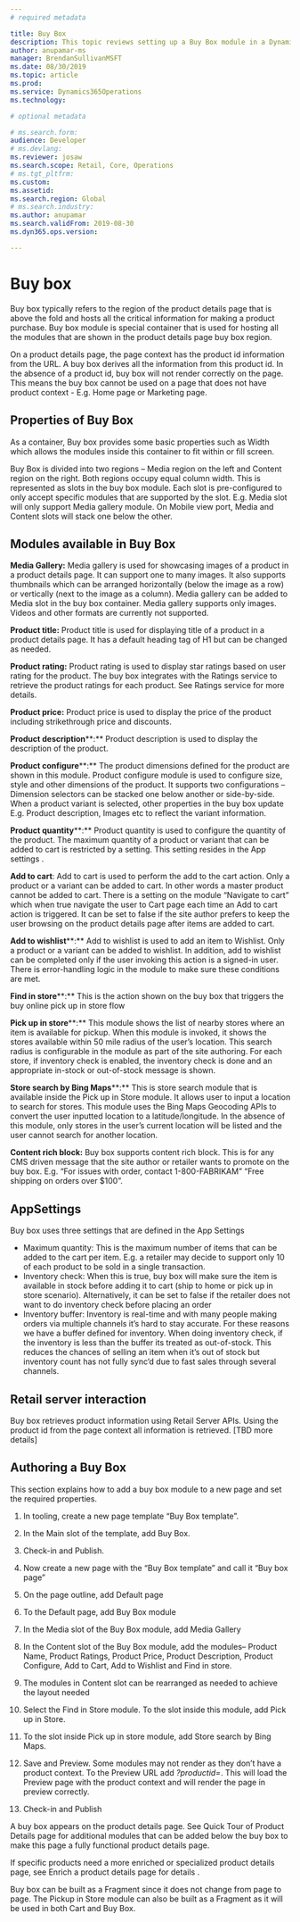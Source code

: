 ```yaml
---
# required metadata

title: Buy Box
description: This topic reviews setting up a Buy Box module in a Dynamics 365 e-Commerce page.
author: anupamar-ms
manager: BrendanSullivanMSFT
ms.date: 08/30/2019
ms.topic: article
ms.prod: 
ms.service: Dynamics365Operations
ms.technology: 

# optional metadata

# ms.search.form: 
audience: Developer
# ms.devlang: 
ms.reviewer: josaw
ms.search.scope: Retail, Core, Operations
# ms.tgt_pltfrm: 
ms.custom: 
ms.assetid: 
ms.search.region: Global
# ms.search.industry: 
ms.author: anupamar
ms.search.validFrom: 2019-08-30
ms.dyn365.ops.version: 

---
```


# Buy box 

Buy box typically refers to the region of the product details page that is above the fold and hosts all the critical information for making a product purchase. Buy box module is special container that is used for hosting all the modules that are shown in the product details page buy box region.  

On a product details page, the page context has the product id information from the URL. A buy box derives all the information from this product id. In the absence of a product id, buy box will not render correctly on the page. This means the buy box cannot be used on a page that does not have product context - E.g. Home page or Marketing page. 

## Properties of Buy Box 

As a container, Buy box provides some basic properties such as Width which allows the modules inside this container to fit within or fill screen.  

Buy Box is divided into two regions – Media region on the left and Content region on the right. Both regions occupy equal column width.  This is represented as slots in the buy box module. Each slot is pre-configured to only accept specific modules that are supported by the slot. E.g. Media slot will only support Media gallery module. On Mobile view port, Media and Content slots will stack one below the other.  

## Modules available in Buy Box 

**Media Gallery:** Media gallery is used for showcasing images of a product in a product details page. It can support one to many images. It also supports thumbnails which can be arranged horizontally (below the image as a row) or vertically (next to the image as a column). Media gallery can be added to Media slot in the buy box container. Media gallery supports only images. Videos and other formats are currently not supported. 

**Product title:** Product title is used for displaying title of a product in a product details page. It has a default heading tag of H1 but can be changed as needed. 

**Product rating:** Product rating is used to display star ratings based on user rating for the product. The buy box integrates with the Ratings service to retrieve the product ratings for each product. See Ratings service for more details. 

**Product price:** Product price is used to display the price of the product including strikethrough price and discounts.  

**Product description****:** Product description is used to display the description of the product. 

**Product configure****:** The product dimensions defined for the product are shown in this module. Product configure module is used to configure size, style and other dimensions of the product. It supports two configurations – Dimension selectors can be stacked one below another or side-by-side. When a product variant is selected, other properties in the buy box update E.g. Product description, Images etc to reflect the variant information. 

**Product quantity****:** Product quantity is used to configure the quantity of the product. The maximum quantity of a product or variant that can be added to cart is restricted by a setting. This setting resides in the App settings <link>. 

**Add to cart**: Add to cart is used to perform the add to the cart action. Only a product or a variant can be added to cart. In other words a master product cannot be added to cart. There is a setting on the module “Navigate to cart” which when true navigate the user to Cart page each time an Add to cart action is triggered. It can be set to false if the site author prefers to keep the user browsing on the product details page after items are added to cart.  

**Add to wishlist****:** Add to wishlist is used to add an item to Wishlist. Only a product or a variant can be added to wishlist. In addition, add to wishlist can be completed only if the user invoking this action is a signed-in user. There is error-handling logic in the module to make sure these conditions are met.  

**Find in store****:** This is the action shown on the buy box that triggers the buy online pick up in store flow 

**Pick up in store****:** This module shows the list of nearby stores where an item is available for pickup. When this module is invoked, it shows the stores available within 50 mile radius of the user’s location. This search radius is configurable in the module as part of the site authoring. For each store, if inventory check is enabled, the inventory check is done and an appropriate in-stock or out-of-stock message is shown. 

**Store search by Bing Maps****:** This is store search module that is available inside the Pick up in Store module. It allows user to input a location to search for stores. This module uses the Bing Maps Geocoding APIs to convert the user inputted location to a latitude/longitude. In the absence of this module, only stores in the user’s current location will be listed and the user cannot search for another location.  

**Content rich block:** Buy box supports content rich block. This is for any CMS driven message that the site author or retailer wants to promote on the buy box. E.g. “For issues with order, contact 1-800-FABRIKAM” “Free shipping on orders over $100”.  

## AppSettings 

Buy box uses three settings that are defined in the App Settings 

- Maximum quantity: This is the maximum number of items that can be added to the cart per item. E.g. a retailer may decide to support only 10 of each product to be sold in a single transaction.  
- Inventory check:  When this is true, buy box will make sure the item is available in stock before adding it to cart (ship to home or pick up in store scenario). Alternatively, it can be set to false if the retailer does not want to do inventory check before placing an order 
- Inventory buffer: Inventory is real-time and with many people making orders via multiple channels it’s hard to stay accurate. For these reasons we have a buffer defined for inventory. When doing inventory check, if the inventory is less than the buffer its treated as out-of-stock. This reduces the chances of selling an item when it’s out of stock but inventory count has not fully sync’d due to fast sales through several channels.  

## Retail server interaction 

Buy box retrieves product information using Retail Server APIs. Using the product id from the page context all information is retrieved. [TBD more details] 

## Authoring a Buy Box 

This section explains how to add a buy box module to a new page and set the required properties.  

1. In tooling, create a new page template “Buy Box template”.  

1. In the Main slot of the template, add Buy Box. 

1. Check-in and Publish.  

1. Now create a new page with the “Buy Box template” and call it “Buy box page” 

1. On the page outline, add Default page 

1. To the Default page, add Buy Box module 

1. In the Media slot of the Buy Box module, add Media Gallery 

1. In the Content slot of the Buy Box module, add the modules– Product Name, Product Ratings, Product Price, Product Description, Product Configure, Add to Cart, Add to Wishlist and Find in store. 

1. The modules in Content slot can be rearranged as needed to achieve the layout needed 

1. Select the Find in Store module. To the slot inside this module, add Pick up in Store.  

1. To the slot inside Pick up in store module, add Store search by Bing Maps.  

1. Save and Preview. Some modules may not render as they don’t have a product context. To the Preview URL add *?productid=<insert product id>*. This will load the Preview page with the product context and will render the page in preview correctly. 

1. Check-in and Publish 

 

A buy box appears on the product details page.  See Quick Tour of Product Details page for additional modules that can be added below the buy box to make this page a fully functional product details page.  

If specific products need a more enriched or specialized product details page, see Enrich a product details page for details <link>. 

Buy box can be built as a Fragment since it does not change from page to page. The Pickup in Store module can also be built as a Fragment<link> as it will be used in both Cart and Buy Box. 